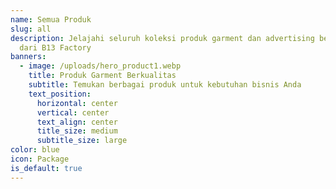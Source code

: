 ```yaml
---
name: Semua Produk
slug: all
description: Jelajahi seluruh koleksi produk garment dan advertising berkualitas
  dari B13 Factory
banners:
  - image: /uploads/hero_product1.webp
    title: Produk Garment Berkualitas
    subtitle: Temukan berbagai produk untuk kebutuhan bisnis Anda
    text_position:
      horizontal: center
      vertical: center
      text_align: center
      title_size: medium
      subtitle_size: large
color: blue
icon: Package
is_default: true
---
```

